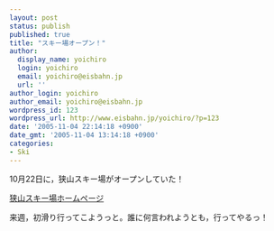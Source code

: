```yaml
---
layout: post
status: publish
published: true
title: "スキー場オープン！"
author:
  display_name: yoichiro
  login: yoichiro
  email: yoichiro@eisbahn.jp
  url: ''
author_login: yoichiro
author_email: yoichiro@eisbahn.jp
wordpress_id: 123
wordpress_url: http://www.eisbahn.jp/yoichiro/?p=123
date: '2005-11-04 22:14:18 +0900'
date_gmt: '2005-11-04 13:14:18 +0900'
categories:
- Ski
---
```


10月22日に，狭山スキー場がオープンしていた！

[狭山スキー場ホームページ](http://www.seibu-group.co.jp/rec/sayama/)

来週，初滑り行ってこようっと。誰に何言われようとも，行ってやるっ！
